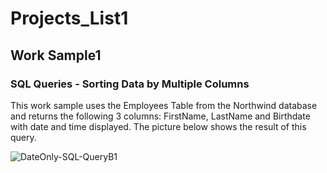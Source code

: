 # Projects_List1
## Work Sample1 

### SQL Queries - Sorting Data by Multiple Columns

This work sample uses the Employees Table from the Northwind database and returns the following 3 columns: FirstName, LastName and Birthdate
with date and time displayed. The picture below shows the result of this query.


![DateOnly-SQL-QueryB1](https://github.com/delbri8w/Projects_List1/assets/143523078/75dd2aa4-de73-4521-9dc5-bdc906d30bf8)
